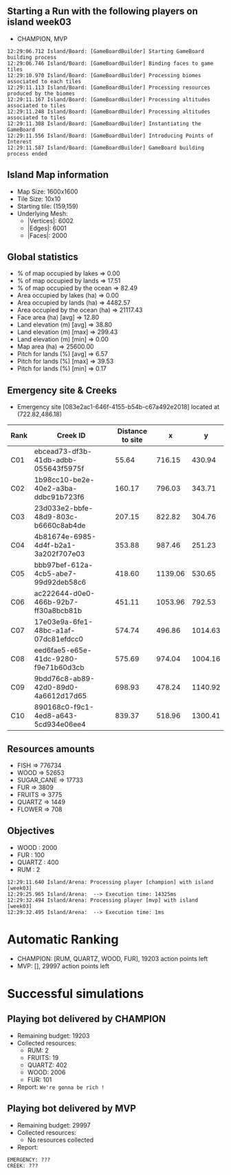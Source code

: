 ## Starting a Run with the following players on island week03
  - CHAMPION, MVP

```
12:29:06.712 Island/Board: [GameBoardBuilder] Starting GameBoard building process
12:29:06.746 Island/Board: [GameBoardBuilder] Binding faces to game tiles
12:29:10.970 Island/Board: [GameBoardBuilder] Processing biomes associated to each tiles
12:29:11.113 Island/Board: [GameBoardBuilder] Processing resources produced by the biomes
12:29:11.167 Island/Board: [GameBoardBuilder] Processing altitudes associated to tiles
12:29:11.248 Island/Board: [GameBoardBuilder] Processing altitudes associated to tiles
12:29:11.308 Island/Board: [GameBoardBuilder] Instantiating the GameBoard
12:29:11.556 Island/Board: [GameBoardBuilder] Introducing Points of Interest
12:29:11.587 Island/Board: [GameBoardBuilder] GameBoard building process ended
```

## Island Map information
  - Map Size:  1600x1600
  - Tile Size: 10x10
  - Starting tile: (159,159)
  - Underlying Mesh: 
    - |Vertices|: 6002
    - |Edges|:    6001
    - |Faces|:    2000


## Global statistics
  - % of map occupied by lakes      => 0.00
  - % of map occupied by lands      => 17.51
  - % of map occupied by the ocean  => 82.49
  - Area occupied by lakes (ha)     => 0.00
  - Area occupied by lands (ha)     => 4482.57
  - Area occupied by the ocean (ha) => 21117.43
  - Face area (ha) [avg]            => 12.80
  - Land elevation (m) [avg]        => 38.80
  - Land elevation (m) [max]        => 299.43
  - Land elevation (m) [min]        => 0.00
  - Map area (ha)                   => 25600.00
  - Pitch for lands (%) [avg]       => 6.57
  - Pitch for lands (%) [max]       => 39.53
  - Pitch for lands (%) [min]       => 0.17


## Emergency site & Creeks

  - Emergency site [083e2ac1-646f-4155-b54b-c67a492e2018] located at (722.82,486.18)

| Rank | Creek ID | Distance to site | x | y |
|------|----------|------------------|---|---|
| C01 | ebcead73-df3b-41db-adbb-055643f5975f | 55.64 | 716.15 | 430.94 |
| C02 | 1b98cc10-be2e-40e2-a3ba-ddbc91b723f6 | 160.17 | 796.03 | 343.71 |
| C03 | 23d033e2-bbfe-48d9-803c-b6660c8ab4de | 207.15 | 822.82 | 304.76 |
| C04 | 4b81674e-6985-4d4f-b2a1-3a202f707e03 | 353.88 | 987.46 | 251.23 |
| C05 | bbb97bef-612a-4cb5-abe7-99d92deb58c6 | 418.60 | 1139.06 | 530.65 |
| C06 | ac222644-d0e0-466b-92b7-ff30a8bcb81b | 451.11 | 1053.96 | 792.53 |
| C07 | 17e03e9a-6fe1-48bc-a1af-07dc81efdcc0 | 574.74 | 496.86 | 1014.63 |
| C08 | eed6fae5-e65e-41dc-9280-f9e71b60d3cb | 575.69 | 974.04 | 1004.16 |
| C09 | 9bdd76c8-ab89-42d0-89d0-4a6612d17d65 | 698.93 | 478.24 | 1140.92 |
| C10 | 890168c0-f9c1-4ed8-a643-5cd934e06ee4 | 839.37 | 518.96 | 1300.41 |


## Resources amounts
  - FISH       => 776734
  - WOOD       => 52653
  - SUGAR_CANE => 17733
  - FUR        => 3809
  - FRUITS     => 3775
  - QUARTZ     => 1449
  - FLOWER     => 708


## Objectives
  - WOOD      : 2000
  - FUR       : 100
  - QUARTZ    : 400
  - RUM       : 2

```
12:29:11.640 Island/Arena: Processing player [champion] with island [week03]
12:29:25.965 Island/Arena:  --> Execution time: 14325ms
12:29:32.494 Island/Arena: Processing player [mvp] with island [week03]
12:29:32.495 Island/Arena:  --> Execution time: 1ms
```

# Automatic Ranking
  - CHAMPION: [RUM, QUARTZ, WOOD, FUR], 19203 action points left
  - MVP: [], 29997 action points left

# Successful simulations

## Playing bot delivered by CHAMPION
  - Remaining budget: 19203
  - Collected resources:
    - RUM: 2
    - FRUITS: 19
    - QUARTZ: 402
    - WOOD: 2006
    - FUR: 101
  - Report: `We're gonna be rich !`

## Playing bot delivered by MVP
  - Remaining budget: 29997
  - Collected resources:
    - No resources collected
  - Report: 

```
EMERGENCY: ???
CREEK: ???
```
